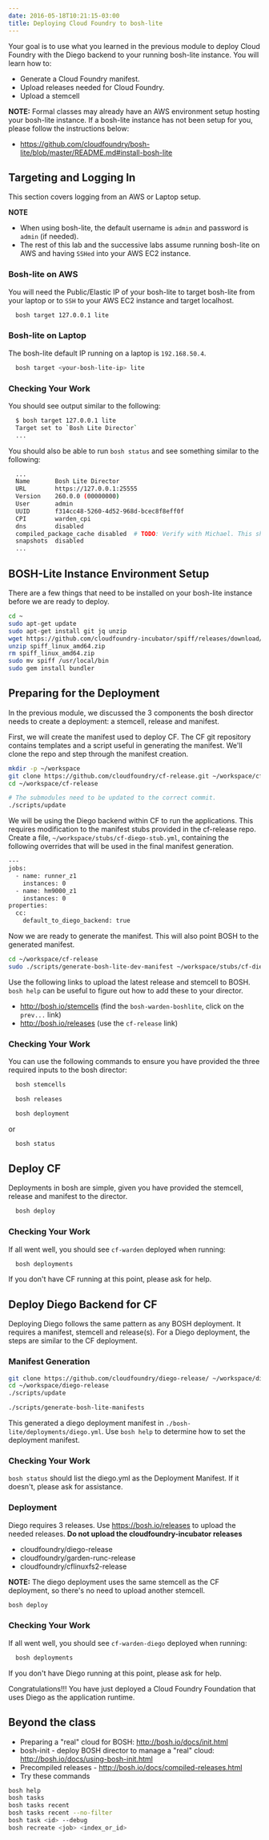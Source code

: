 ```yaml
---
date: 2016-05-18T10:21:15-03:00
title: Deploying Cloud Foundry to bosh-lite
---
```


Your goal is to use what you learned in the previous module to deploy Cloud Foundry with the Diego backend to your running bosh-lite instance. You will learn how to:

- Generate a Cloud Foundry manifest.
- Upload releases needed for Cloud Foundry.
- Upload a stemcell

**NOTE:** Formal classes may already have an AWS environment setup hosting your bosh-lite instance. If a bosh-lite instance has not been setup for you, please follow the instructions below:

- https://github.com/cloudfoundry/bosh-lite/blob/master/README.md#install-bosh-lite

## Targeting and Logging In
This section covers logging from an AWS or Laptop setup.

**NOTE**

- When using bosh-lite, the default username is `admin` and password is `admin` (if needed).
- The rest of this lab and the successive labs assume running bosh-lite on AWS and having `SSHed` into your AWS EC2 instance.

### Bosh-lite on AWS
You will need the Public/Elastic IP of your bosh-lite to target bosh-lite from your laptop or to `SSH` to your AWS EC2 instance and target localhost.

```sh
  bosh target 127.0.0.1 lite
```
### Bosh-lite on Laptop

The bosh-lite default IP running on a laptop is `192.168.50.4`.  

```sh
  bosh target <your-bosh-lite-ip> lite
```

### Checking Your Work

You should see output similar to the following:

```sh
  $ bosh target 127.0.0.1 lite
  Target set to `Bosh Lite Director`
  ...
```

You should also be able to run `bosh status` and see something similar to the following:

```sh
  ...
  Name       Bosh Lite Director
  URL        https://127.0.0.1:25555
  Version    260.0.0 (00000000)
  User       admin
  UUID       f314cc48-5260-4d52-968d-bcec8f8eff0f
  CPI        warden_cpi
  dns        disabled
  compiled_package_cache disabled  # TODO: Verify with Michael. This showed enable my laptop.
  snapshots  disabled
  ...
```

## BOSH-Lite Instance Environment Setup
There are a few things that need to be installed on your bosh-lite instance before we are ready to deploy.

```sh
cd ~
sudo apt-get update
sudo apt-get install git jq unzip
wget https://github.com/cloudfoundry-incubator/spiff/releases/download/v1.0.8/spiff_linux_amd64.zip
unzip spiff_linux_amd64.zip
rm spiff_linux_amd64.zip
sudo mv spiff /usr/local/bin
sudo gem install bundler
```

## Preparing for the Deployment

In the previous module, we discussed the 3 components the bosh director needs to create a deployment: a stemcell, release and manifest.

First, we will create the manifest used to deploy CF. The CF git repository contains templates and a script useful in generating the manifest. We'll clone the repo and step through the manifest creation.

```sh
mkdir -p ~/workspace
git clone https://github.com/cloudfoundry/cf-release.git ~/workspace/cf-release
cd ~/workspace/cf-release

# The submodules need to be updated to the correct commit.
./scripts/update
```

We will be using the Diego backend within CF to run the applications. This requires modification to the manifest stubs provided in the cf-release repo. Create a file, `~/workspace/stubs/cf-diego-stub.yml`, containing the following overrides that will be used in the final manifest generation.

```sh
---
jobs:
  - name: runner_z1
    instances: 0
  - name: hm9000_z1
    instances: 0
properties:
  cc:
    default_to_diego_backend: true
```

Now we are ready to generate the manifest. This will also point BOSH to the
generated manifest.

```sh
cd ~/workspace/cf-release
sudo ./scripts/generate-bosh-lite-dev-manifest ~/workspace/stubs/cf-diego-stub.yml
```

Use the following links to upload the latest release and stemcell to BOSH.  `bosh help` can be useful to figure out how to add these to your director.

- http://bosh.io/stemcells (find the `bosh-warden-boshlite`, click on the `prev...` link)
- http://bosh.io/releases (use the `cf-release` link)

### Checking Your Work

You can use the following commands to ensure you have provided the three required inputs to the bosh director:

```sh
  bosh stemcells
```

```sh
  bosh releases
```

```sh
  bosh deployment
```

 or

```sh
  bosh status
```


## Deploy CF

Deployments in bosh are simple, given you have provided the stemcell, release and manifest to the director.


```sh
  bosh deploy
```

### Checking Your Work

If all went well, you should see `cf-warden` deployed when running:

```sh
  bosh deployments
```

If you don't have CF running at this point, please ask for help.

## Deploy Diego Backend for CF
Deploying Diego follows the same pattern as any BOSH deployment. It requires a manifest, stemcell and release(s). For a Diego deployment, the steps are similar to the CF deployment.

### Manifest Generation
```sh
git clone https://github.com/cloudfoundry/diego-release/ ~/workspace/diego-release
cd ~/workspace/diego-release
./scripts/update

./scripts/generate-bosh-lite-manifests
```

This generated a diego deployment manifest in `./bosh-lite/deployments/diego.yml`. Use `bosh help` to determine how to set the deployment manifest.

### Checking Your Work

`bosh status` should list the diego.yml as the Deployment Manifest. If it doesn't, please ask for assistance.

### Deployment
Diego requires 3 releases. Use https://bosh.io/releases to upload the needed releases. 
**Do not upload the cloudfoundry-incubator releases**

- cloudfoundry/diego-release
- cloudfoundry/garden-runc-release
- cloudfoundry/cflinuxfs2-release


**NOTE:** The diego deployment uses the same stemcell as the CF deployment, so there's no need to upload another stemcell.

```sh
bosh deploy
```

### Checking Your Work

If all went well, you should see `cf-warden-diego` deployed when running:

```sh
  bosh deployments
```

If you don't have Diego running at this point, please ask for help.

Congratulations!!! You have just deployed a Cloud Foundry Foundation that uses Diego as the application runtime.

## Beyond the class

* Preparing a "real" cloud for BOSH: http://bosh.io/docs/init.html
* bosh-init - deploy BOSH director to manage a "real" cloud: http://bosh.io/docs/using-bosh-init.html
* Precompiled releases - http://bosh.io/docs/compiled-releases.html
* Try these commands

```sh
bosh help
bosh tasks
bosh tasks recent
bosh tasks recent --no-filter
bosh task <id> --debug
bosh recreate <job> <index_or_id>
```
